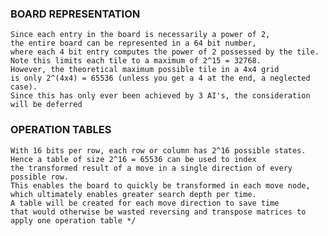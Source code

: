 ### BOARD REPRESENTATION

    Since each entry in the board is necessarily a power of 2,
    the entire board can be represented in a 64 bit number,
    where each 4 bit entry computes the power of 2 possessed by the tile.
    Note this limits each tile to a maximum of 2^15 = 32768.
    However, the theoretical maximum possible tile in a 4x4 grid
    is only 2^(4x4) = 65536 (unless you get a 4 at the end, a neglected case).
    Since this has only ever been achieved by 3 AI's, the consideration will be deferred

### OPERATION TABLES

    With 16 bits per row, each row or column has 2^16 possible states. 
    Hence a table of size 2^16 = 65536 can be used to index 
    the transformed result of a move in a single direction of every possible row. 
    This enables the board to quickly be transformed in each move node, 
    which ultimately enables greater search depth per time.
    A table will be created for each move direction to save time 
    that would otherwise be wasted reversing and transpose matrices to apply one operation table */